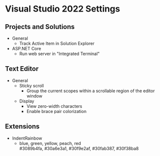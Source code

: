 # Visual Studio 2022 Settings

## Projects and Solutions

- General
  - Track Active Item in Solution Explorer
- ASP.NET Core
  - Run web server in "Integrated Terminal"

## Text Editor

- General
  - Sticky scroll
    - Group the current scopes within a scrollable region of the editor window
  - Display
    - View zero-width characters
    - Enable brace pair colorization

## Extensions

- IndentRainbow
  - blue, green, yellow, peach, red<br>
    #3089b4fa, #30a6e3a1, #30f9e2af, #30fab387, #30f38ba8
